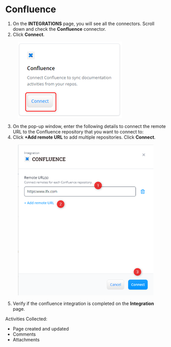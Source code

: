 # Confluence

1. On the **INTEGRATIONS** page, you will see all the connectors. Scroll down and check the **Confluence** connector.
2. Click **Connect**.

<figure><img src="../../.gitbook/assets/image (156).png" alt=""><figcaption></figcaption></figure>

3. On the pop-up window, enter the following details to connect the remote URL to the Confluence repository that you want to connect to:
4. Click **+Add remote URL** to add multiple repositories. Click **Connect**.

<figure><img src="../../.gitbook/assets/image (159).png" alt=""><figcaption></figcaption></figure>

5. Verify if the confluence integration is completed on the **Integration** page.

Activities Collected:

* Page created and updated
* Comments
* Attachments
